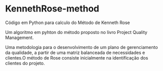 # KennethRose-method
Código em Python para calculo do Método de Kenneth Rose 

Um algoritmo em pyhton do método proposto no livro Project Quality Management.

Uma metodologia para o desenvolvimento de um plano de gerenciamento da qualidade, a partir de uma matriz balanceada de necessidades e clientes.O método de Rose consiste inicialmente na identificação dos clientes do projeto.
